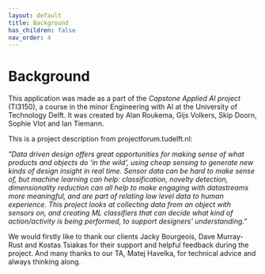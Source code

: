 ```yaml
---
layout: default
title: Background
has_children: false
nav_order: 4
---
```


# Background

This application was made as a part of the _Capstone Applied AI project_ (TI3150), a course in the minor Engineering with AI at the University of Technology Delft. 
It was created by Alan Roukema, Gijs Volkers, Skip Doorn, Sophie Vlot and Ian Tiemann.

This is a project description from projectforum.tudelft.nl:

_"Data driven design offers great opportunities for making sense of what products and objects do ‘in the wild’, using cheap sensing to generate new kinds of design insight in real time. Sensor data can be hard to make sense of, but machine learning can help: classification, novelty detection, dimensionality reduction can all help to make engaging with datastreams more meaningful, and are part of relating low level data to human experience. This project looks at collecting data from an object with sensors on, and creating ML classifiers that can decide what kind of action/activity is being performed, to support designers’ understanding."_

We would firstly like to thank our clients Jacky Bourgeois, Dave Murray-Rust and Kostas Tsiakas for their support and helpful feedback during the project. And many thanks to our TA, Matej Havelka, for technical advice and always thinking along.
